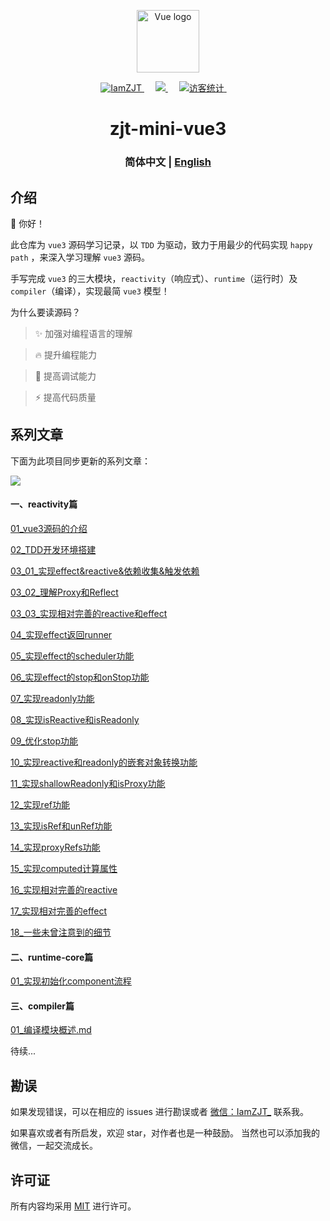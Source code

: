 <p align="center">
  <a href="https://github.com/vuejs/core">
    <img width="100" src="https://vuejs.org/images/logo.png" alt="Vue logo" />
  </a>
</p>

<p align="center">
  <a href="https://github.com/iamzjt-front-end">
    <img src="https://img.shields.io/badge/Github-iamzjt--front--end-blue" alt="IamZJT" />
  </a>&emsp;
  <a href="https://github.com/vuejs/core">
    <img src="https://img.shields.io/badge/-Vue.js-%232c3e50?style=flat-square&logo=vuedotjs">
  </a>&emsp;
  <a href="https://github.com/iamzjt-front-end">
    <img src="https://komarev.com/ghpvc/?username=iamzjt-front-end&label=++访客统计++&color=lightgrey" alt="访客统计" />
  </a>&emsp;
</p>

<h1 align="center">
  zjt-mini-vue3
</h1>

<h3 align="center">
  简体中文 | <a href='./README_EN.md'>English</a>
</h3>


## 介绍

🙋 你好！

此仓库为 `vue3` 源码学习记录，以 `TDD` 为驱动，致力于用最少的代码实现 `happy path` ，来深入学习理解 `vue3` 源码。
 
手写完成 `vue3` 的三大模块，`reactivity`（响应式）、`runtime`（运行时）及`compiler`（编译），实现最简 `vue3` 模型！

为什么要读源码？

> ✨ 加强对编程语言的理解

> 🔥 提升编程能力

> 🚀 提高调试能力

> ⚡️ 提高代码质量

## 系列文章

下面为此项目同步更新的系列文章：

<a href="https://juejin.cn/column/7168612212133593095"><img src="https://img.shields.io/badge/juejin-掘金专栏-487DF8"></a>

#### 一、reactivity篇

[01_vue3源码的介绍](https://github.com/iamzjt-front-end/zjt-mini-vue3/blob/main/docs/md/reactivity/01_vue3源码的介绍.md)

[02_TDD开发环境搭建](https://github.com/iamzjt-front-end/zjt-mini-vue3/blob/main/docs/md/reactivity/02_TDD开发环境搭建.md)

[03_01_实现effect&reactive&依赖收集&触发依赖](https://github.com/iamzjt-front-end/zjt-mini-vue3/blob/main/docs/md/reactivity/03_01_实现effect&reactive&依赖收集&触发依赖.md)

[03_02_理解Proxy和Reflect](https://github.com/iamzjt-front-end/zjt-mini-vue3/blob/main/docs/md/reactivity/03_02_理解Proxy和Reflect.md)

[03_03_实现相对完善的reactive和effect](https://github.com/iamzjt-front-end/zjt-mini-vue3/blob/main/docs/md/reactivity/03_03_实现相对完善的reactive和effect.md)

[04_实现effect返回runner](https://github.com/iamzjt-front-end/zjt-mini-vue3/blob/main/docs/md/reactivity/04_实现effect返回runner.md)

[05_实现effect的scheduler功能](https://github.com/iamzjt-front-end/zjt-mini-vue3/blob/main/docs/md/reactivity/05_实现effect的scheduler功能.md)

[06_实现effect的stop和onStop功能](https://github.com/iamzjt-front-end/zjt-mini-vue3/blob/main/docs/md/reactivity/06_实现effect的stop和onStop功能.md)

[07_实现readonly功能](https://github.com/iamzjt-front-end/zjt-mini-vue3/blob/main/docs/md/reactivity/07_实现readonly功能.md)

[08_实现isReactive和isReadonly](https://github.com/iamzjt-front-end/zjt-mini-vue3/blob/main/docs/md/reactivity/08_实现isReactive和isReadonly.md)

[09_优化stop功能](https://github.com/iamzjt-front-end/zjt-mini-vue3/blob/main/docs/md/reactivity/09_优化stop功能.md)

[10_实现reactive和readonly的嵌套对象转换功能](https://github.com/iamzjt-front-end/zjt-mini-vue3/blob/main/docs/md/reactivity/10_实现reactive和readonly的嵌套对象转换功能.md)

[11_实现shallowReadonly和isProxy功能](https://github.com/iamzjt-front-end/zjt-mini-vue3/blob/main/docs/md/reactivity/11_实现shallowReadonly和isProxy功能.md)

[12_实现ref功能](https://github.com/iamzjt-front-end/zjt-mini-vue3/blob/main/docs/md/reactivity/12_实现ref功能.md)

[13_实现isRef和unRef功能](https://github.com/iamzjt-front-end/zjt-mini-vue3/blob/main/docs/md/reactivity/13_实现isRef和unRef功能.md)

[14_实现proxyRefs功能](https://github.com/iamzjt-front-end/zjt-mini-vue3/blob/main/docs/md/reactivity/14_实现proxyRefs功能.md)

[15_实现computed计算属性](https://github.com/iamzjt-front-end/zjt-mini-vue3/blob/main/docs/md/reactivity/15_实现computed计算属性.md)

[16_实现相对完善的reactive](https://github.com/iamzjt-front-end/zjt-mini-vue3/blob/main/docs/md/reactivity/16_实现相对完善的reactive.md)

[17_实现相对完善的effect](https://github.com/iamzjt-front-end/zjt-mini-vue3/blob/main/docs/md/reactivity/17_实现相对完善的effect.md)

[18_一些未曾注意到的细节](https://github.com/iamzjt-front-end/zjt-mini-vue3/blob/main/docs/md/reactivity/18_一些未曾注意到的细节.md)


#### 二、runtime-core篇

[01_实现初始化component流程](https://github.com/iamzjt-front-end/zjt-mini-vue3/blob/main/docs/md/runtime-core/01_实现初始化component主流程.md)


#### 三、compiler篇

[01_编译模块概述.md](https://github.com/iamzjt-front-end/zjt-mini-vue3/blob/main/docs/md/compiler/01_编译模块概述.md)


待续...

## 勘误

如果发现错误，可以在相应的 issues 进行勘误或者 <a href="https://iamzjt-1256754140.cos.ap-nanjing.myqcloud.com/images/IamZJT-WeChat.jpg">微信：IamZJT_</a> 联系我。

如果喜欢或者有所启发，欢迎 star，对作者也是一种鼓励。
当然也可以添加我的微信，一起交流成长。

## 许可证

所有内容均采用 [MIT](https://spdx.org/licenses/MIT) 进行许可。
